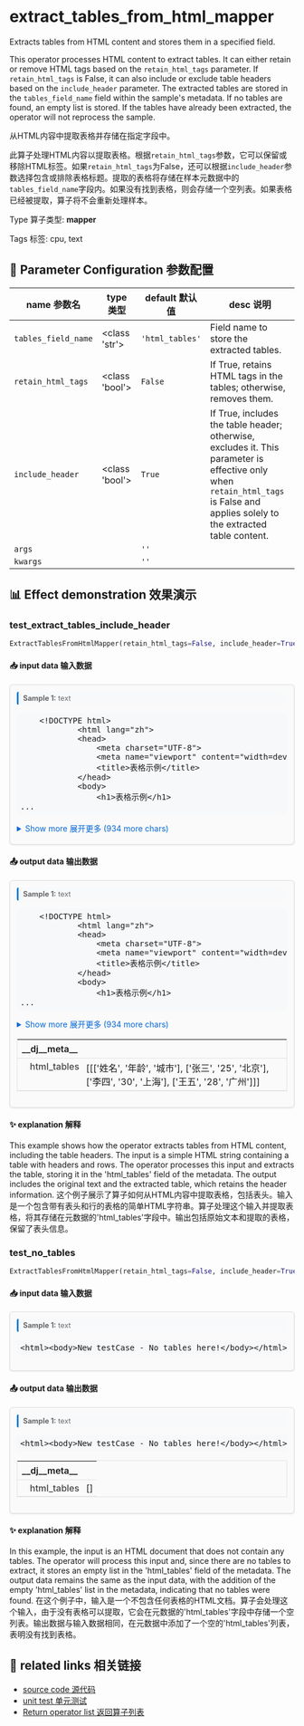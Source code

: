 # extract_tables_from_html_mapper

Extracts tables from HTML content and stores them in a specified field.

This operator processes HTML content to extract tables. It can either retain or remove HTML tags based on the `retain_html_tags` parameter. If `retain_html_tags` is False, it can also include or exclude table headers based on the `include_header` parameter. The extracted tables are stored in the `tables_field_name` field within the sample's metadata. If no tables are found, an empty list is stored. If the tables have already been extracted, the operator will not reprocess the sample.

从HTML内容中提取表格并存储在指定字段中。

此算子处理HTML内容以提取表格。根据`retain_html_tags`参数，它可以保留或移除HTML标签。如果`retain_html_tags`为False，还可以根据`include_header`参数选择包含或排除表格标题。提取的表格将存储在样本元数据中的`tables_field_name`字段内。如果没有找到表格，则会存储一个空列表。如果表格已经被提取，算子将不会重新处理样本。

Type 算子类型: **mapper**

Tags 标签: cpu, text

## 🔧 Parameter Configuration 参数配置
| name 参数名 | type 类型 | default 默认值 | desc 说明 |
|--------|------|--------|------|
| `tables_field_name` | <class 'str'> | `'html_tables'` | Field name to store the extracted tables. |
| `retain_html_tags` | <class 'bool'> | `False` | If True, retains HTML tags in the tables; otherwise, removes them. |
| `include_header` | <class 'bool'> | `True` | If True, includes the table header; otherwise, excludes it. This parameter is effective             only when `retain_html_tags` is False and applies solely to the extracted table content. |
| `args` |  | `''` |  |
| `kwargs` |  | `''` |  |

## 📊 Effect demonstration 效果演示
### test_extract_tables_include_header
```python
ExtractTablesFromHtmlMapper(retain_html_tags=False, include_header=True)
```

#### 📥 input data 输入数据
<div class="sample-card" style="border:1px solid #ddd; padding:12px; margin:8px 0; border-radius:6px; background:#fafafa; box-shadow:0 1px 3px rgba(0,0,0,0.1);"><div class="sample-header" style="background:#f8f9fa; padding:4px 8px; margin-bottom:6px; border-radius:3px; font-size:0.9em; color:#666; border-left:3px solid #007acc;"><strong>Sample 1:</strong> text</div><pre style="padding:6px; background:#f6f8fa; border-radius:4px; overflow-x:auto; white-space:pre; word-wrap:normal;">
    &lt;!DOCTYPE html&gt;
            &lt;html lang=&quot;zh&quot;&gt;
            &lt;head&gt;
                &lt;meta charset=&quot;UTF-8&quot;&gt;
                &lt;meta name=&quot;viewport&quot; content=&quot;width=device-width, initial-scale=1.0&quot;&gt;
                &lt;title&gt;表格示例&lt;/title&gt;
            &lt;/head&gt;
            &lt;body&gt;
                &lt;h1&gt;表格示例&lt;/h1&gt;
...</pre><details style='margin:6px 0;'><summary style='cursor:pointer; color:#0366d6;'>Show more 展开更多 (934 more chars)</summary><pre style="padding:6px; background:#f6f8fa; border-radius:4px; overflow-x:auto; white-space:pre; word-wrap:normal;">
    &lt;!DOCTYPE html&gt;
            &lt;html lang=&quot;zh&quot;&gt;
            &lt;head&gt;
                &lt;meta charset=&quot;UTF-8&quot;&gt;
                &lt;meta name=&quot;viewport&quot; content=&quot;width=device-width, initial-scale=1.0&quot;&gt;
                &lt;title&gt;表格示例&lt;/title&gt;
            &lt;/head&gt;
            &lt;body&gt;
                &lt;h1&gt;表格示例&lt;/h1&gt;
                &lt;table border=&quot;1&quot;&gt;
                    &lt;thead&gt;
                        &lt;tr&gt;
                            &lt;th&gt;姓名&lt;/th&gt;
                            &lt;th&gt;年龄&lt;/th&gt;
                            &lt;th&gt;城市&lt;/th&gt;
                        &lt;/tr&gt;
                    &lt;/thead&gt;
                    &lt;tbody&gt;
                        &lt;tr&gt;
                            &lt;td&gt;张三&lt;/td&gt;
                            &lt;td&gt;25&lt;/td&gt;
                            &lt;td&gt;北京&lt;/td&gt;
                        &lt;/tr&gt;
                        &lt;tr&gt;
                            &lt;td&gt;李四&lt;/td&gt;
                            &lt;td&gt;30&lt;/td&gt;
                            &lt;td&gt;上海&lt;/td&gt;
                        &lt;/tr&gt;
                        &lt;tr&gt;
                            &lt;td&gt;王五&lt;/td&gt;
                            &lt;td&gt;28&lt;/td&gt;
                            &lt;td&gt;广州&lt;/td&gt;
                        &lt;/tr&gt;
                    &lt;/tbody&gt;
                &lt;/table&gt;
            &lt;/body&gt;
            &lt;/html&gt;
    </pre></details></div>

#### 📤 output data 输出数据
<div class="sample-card" style="border:1px solid #ddd; padding:12px; margin:8px 0; border-radius:6px; background:#fafafa; box-shadow:0 1px 3px rgba(0,0,0,0.1);"><div class="sample-header" style="background:#f8f9fa; padding:4px 8px; margin-bottom:6px; border-radius:3px; font-size:0.9em; color:#666; border-left:3px solid #007acc;"><strong>Sample 1:</strong> text</div><pre style="padding:6px; background:#f6f8fa; border-radius:4px; overflow-x:auto; white-space:pre; word-wrap:normal;">
    &lt;!DOCTYPE html&gt;
            &lt;html lang=&quot;zh&quot;&gt;
            &lt;head&gt;
                &lt;meta charset=&quot;UTF-8&quot;&gt;
                &lt;meta name=&quot;viewport&quot; content=&quot;width=device-width, initial-scale=1.0&quot;&gt;
                &lt;title&gt;表格示例&lt;/title&gt;
            &lt;/head&gt;
            &lt;body&gt;
                &lt;h1&gt;表格示例&lt;/h1&gt;
...</pre><details style='margin:6px 0;'><summary style='cursor:pointer; color:#0366d6;'>Show more 展开更多 (934 more chars)</summary><pre style="padding:6px; background:#f6f8fa; border-radius:4px; overflow-x:auto; white-space:pre; word-wrap:normal;">
    &lt;!DOCTYPE html&gt;
            &lt;html lang=&quot;zh&quot;&gt;
            &lt;head&gt;
                &lt;meta charset=&quot;UTF-8&quot;&gt;
                &lt;meta name=&quot;viewport&quot; content=&quot;width=device-width, initial-scale=1.0&quot;&gt;
                &lt;title&gt;表格示例&lt;/title&gt;
            &lt;/head&gt;
            &lt;body&gt;
                &lt;h1&gt;表格示例&lt;/h1&gt;
                &lt;table border=&quot;1&quot;&gt;
                    &lt;thead&gt;
                        &lt;tr&gt;
                            &lt;th&gt;姓名&lt;/th&gt;
                            &lt;th&gt;年龄&lt;/th&gt;
                            &lt;th&gt;城市&lt;/th&gt;
                        &lt;/tr&gt;
                    &lt;/thead&gt;
                    &lt;tbody&gt;
                        &lt;tr&gt;
                            &lt;td&gt;张三&lt;/td&gt;
                            &lt;td&gt;25&lt;/td&gt;
                            &lt;td&gt;北京&lt;/td&gt;
                        &lt;/tr&gt;
                        &lt;tr&gt;
                            &lt;td&gt;李四&lt;/td&gt;
                            &lt;td&gt;30&lt;/td&gt;
                            &lt;td&gt;上海&lt;/td&gt;
                        &lt;/tr&gt;
                        &lt;tr&gt;
                            &lt;td&gt;王五&lt;/td&gt;
                            &lt;td&gt;28&lt;/td&gt;
                            &lt;td&gt;广州&lt;/td&gt;
                        &lt;/tr&gt;
                    &lt;/tbody&gt;
                &lt;/table&gt;
            &lt;/body&gt;
            &lt;/html&gt;
    </pre></details><div class='meta' style='margin:6px 0;'><table class='meta-table' style='border-collapse:collapse; width:100%; border:1px solid #e3e3e3;'><tr><th colspan='2' style='text-align:left; vertical-align:top; padding:6px 8px; font-weight:600; border-bottom:1px solid #e3e3e3;'>__dj__meta__</th></tr><tr><td style='text-align:left; vertical-align:top; padding:4px 8px; padding-left:22px; font-weight:500; color:#444; border-bottom:1px solid #e3e3e3; white-space:nowrap;'>html_tables</td><td style='text-align:left; vertical-align:top; padding:4px 6px; padding-left:4px; border-bottom:1px solid #e3e3e3;'>[[[&#x27;姓名&#x27;, &#x27;年龄&#x27;, &#x27;城市&#x27;], [&#x27;张三&#x27;, &#x27;25&#x27;, &#x27;北京&#x27;], [&#x27;李四&#x27;, &#x27;30&#x27;, &#x27;上海&#x27;], [&#x27;王五&#x27;, &#x27;28&#x27;, &#x27;广州&#x27;]]]</td></tr></table></div></div>

#### ✨ explanation 解释
This example shows how the operator extracts tables from HTML content, including the table headers. The input is a simple HTML string containing a table with headers and rows. The operator processes this input and extracts the table, storing it in the 'html_tables' field of the metadata. The output includes the original text and the extracted table, which retains the header information.
这个例子展示了算子如何从HTML内容中提取表格，包括表头。输入是一个包含带有表头和行的表格的简单HTML字符串。算子处理这个输入并提取表格，将其存储在元数据的'html_tables'字段中。输出包括原始文本和提取的表格，保留了表头信息。

### test_no_tables
```python
ExtractTablesFromHtmlMapper(retain_html_tags=False, include_header=True)
```

#### 📥 input data 输入数据
<div class="sample-card" style="border:1px solid #ddd; padding:12px; margin:8px 0; border-radius:6px; background:#fafafa; box-shadow:0 1px 3px rgba(0,0,0,0.1);"><div class="sample-header" style="background:#f8f9fa; padding:4px 8px; margin-bottom:6px; border-radius:3px; font-size:0.9em; color:#666; border-left:3px solid #007acc;"><strong>Sample 1:</strong> text</div><pre style="padding:6px; background:#f6f8fa; border-radius:4px; overflow-x:auto; white-space:pre; word-wrap:normal;">&lt;html&gt;&lt;body&gt;New testCase - No tables here!&lt;/body&gt;&lt;/html&gt;</pre></div>

#### 📤 output data 输出数据
<div class="sample-card" style="border:1px solid #ddd; padding:12px; margin:8px 0; border-radius:6px; background:#fafafa; box-shadow:0 1px 3px rgba(0,0,0,0.1);"><div class="sample-header" style="background:#f8f9fa; padding:4px 8px; margin-bottom:6px; border-radius:3px; font-size:0.9em; color:#666; border-left:3px solid #007acc;"><strong>Sample 1:</strong> text</div><pre style="padding:6px; background:#f6f8fa; border-radius:4px; overflow-x:auto; white-space:pre; word-wrap:normal;">&lt;html&gt;&lt;body&gt;New testCase - No tables here!&lt;/body&gt;&lt;/html&gt;</pre><div class='meta' style='margin:6px 0;'><table class='meta-table' style='border-collapse:collapse; width:100%; border:1px solid #e3e3e3;'><tr><th colspan='2' style='text-align:left; vertical-align:top; padding:6px 8px; font-weight:600; border-bottom:1px solid #e3e3e3;'>__dj__meta__</th></tr><tr><td style='text-align:left; vertical-align:top; padding:4px 8px; padding-left:22px; font-weight:500; color:#444; border-bottom:1px solid #e3e3e3; white-space:nowrap;'>html_tables</td><td style='text-align:left; vertical-align:top; padding:4px 6px; padding-left:4px; border-bottom:1px solid #e3e3e3;'>[]</td></tr></table></div></div>

#### ✨ explanation 解释
In this example, the input is an HTML document that does not contain any tables. The operator will process this input and, since there are no tables to extract, it stores an empty list in the 'html_tables' field of the metadata. The output data remains the same as the input data, with the addition of the empty 'html_tables' list in the metadata, indicating that no tables were found.
在这个例子中，输入是一个不包含任何表格的HTML文档。算子会处理这个输入，由于没有表格可以提取，它会在元数据的'html_tables'字段中存储一个空列表。输出数据与输入数据相同，在元数据中添加了一个空的'html_tables'列表，表明没有找到表格。


## 🔗 related links 相关链接
- [source code 源代码](../../../data_juicer/ops/mapper/extract_tables_from_html_mapper.py)
- [unit test 单元测试](../../../tests/ops/mapper/test_extract_tables_from_html_mapper.py)
- [Return operator list 返回算子列表](../../Operators.md)